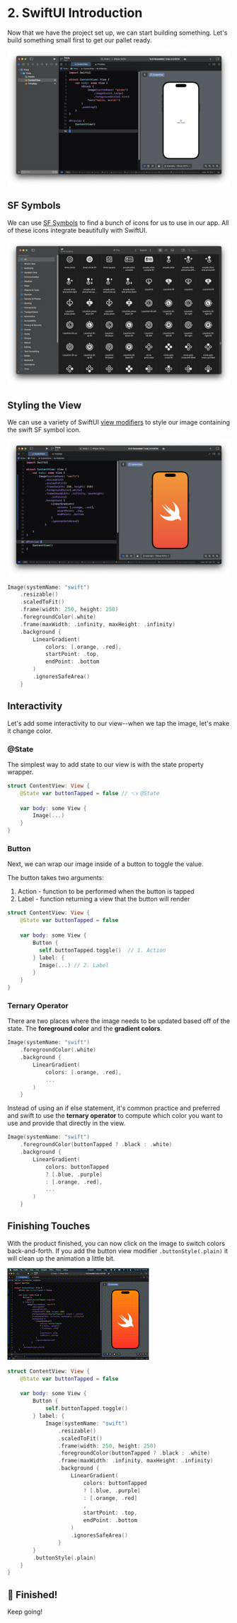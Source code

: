# 2. SwiftUI Introduction

Now that we have the project set up, we can start building something. Let's build something small first to get our pallet ready. 

![alt](./swift_5.png)

## SF Symbols

We can use [SF Symbols](https://developer.apple.com/sf-symbols/) to find a bunch of icons for us to use in our app. All of these icons integrate beautifully with SwiftUI.

![alt](./sf-symbols.png)

## Styling the View

We can use a variety of SwiftUI [view modifiers](https://developer.apple.com/documentation/swiftui/viewmodifier) to style our image containing the swift SF symbol icon.

![alt](./swift_6.png)

```swift
Image(systemName: "swift")
    .resizable()
    .scaledToFit()
    .frame(width: 250, height: 250)
    .foregroundColor(.white)
    .frame(maxWidth: .infinity, maxHeight: .infinity)
    .background {
        LinearGradient(
            colors: [.orange, .red],
            startPoint: .top,
            endPoint: .bottom
        )
        .ignoresSafeArea()
    }

```

## Interactivity

Let's add some interactivity to our view--when we tap the image, let's make it change color.

### @State

The simplest way to add state to our view is with the state property wrapper.

```swift
struct ContentView: View {
    @State var buttonTapped = false // 👈 @State
    
    var body: some View {
        Image(...)
    }
}
```

### Button

Next, we can wrap our image inside of a button to toggle the value.

The button takes two arguments: 
1. Action - function to be performed when the button is tapped
2. Label - function returning a view that the button will render 

```swift
struct ContentView: View {
    @State var buttonTapped = false
    
    var body: some View {
        Button {
          self.buttonTapped.toggle()  // 1. Action
        } label: {
          Image(...) // 2. Label
        }
    }
}
```

### Ternary Operator

There are two places where  the image needs to be updated based off of the state. The **foreground color** and the **gradient colors**.

```swift
Image(systemName: "swift")
    .foregroundColor(.white)
    .background {
        LinearGradient(
            colors: [.orange, .red],
            ...
        )
    }
```

Instead of using an if else statement, it's common practice and preferred and swift to use the **ternary operator** to compute which color you want to use and provide that directly in the view.


```swift
Image(systemName: "swift")
    .foregroundColor(buttonTapped ? .black : .white)
    .background {
        LinearGradient(
            colors: buttonTapped 
            ? [.blue, .purple] 
            : [.orange, .red],
            ...
        )
    }
```

## Finishing Touches

With the product finished, you can now click on the image to switch colors back-and-forth. If you add the button view modifier `.buttonStyle(.plain)` it will clean up the animation a little bit.

![Demo](./button-demo.gif)

```swift
struct ContentView: View {
    @State var buttonTapped = false
    
    var body: some View {
        Button {
            self.buttonTapped.toggle()
        } label: {
            Image(systemName: "swift")
                .resizable()
                .scaledToFit()
                .frame(width: 250, height: 250)
                .foregroundColor(buttonTapped ? .black : .white)
                .frame(maxWidth: .infinity, maxHeight: .infinity)
                .background {
                    LinearGradient(
                        colors: buttonTapped
                        ? [.blue, .purple]
                        : [.orange, .red]
                        ,
                        startPoint: .top,
                        endPoint: .bottom
                    )
                    .ignoresSafeArea()
                }
        }
        .buttonStyle(.plain)
    }
}
```

## 🎉 Finished!

Keep going!
